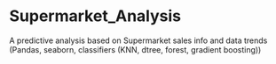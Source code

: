 # Supermarket_Analysis
A predictive analysis based on Supermarket sales info and data trends (Pandas, seaborn, classifiers (KNN, dtree, forest, gradient boosting))
